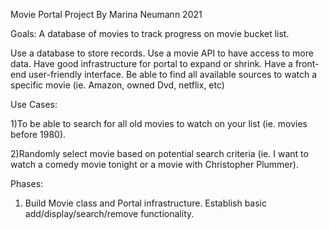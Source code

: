 Movie Portal Project 
By Marina Neumann 
2021 

Goals: 
A database of movies to track progress on movie bucket list. 

Use a database to store records. 
Use a movie API to have access to more data. 
Have good infrastructure for portal to expand or shrink. 
Have a front-end user-friendly interface. 
Be able to find all available sources to watch a specific movie (ie. Amazon, owned Dvd, netflix, etc)



Use Cases: 

1)To be able to search for all old movies to watch on your list (ie. movies before 1980). 

2)Randomly select movie based on potential search criteria (ie. I want to watch a comedy movie tonight or a movie with Christopher Plummer). 


Phases:
1) Build Movie class and Portal infrastructure. Establish basic add/display/search/remove functionality. 

